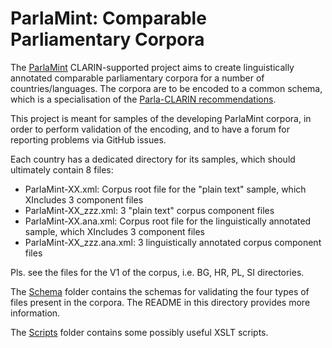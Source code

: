 # ParlaMint: Comparable Parliamentary Corpora

The [ParlaMint](https://www.clarin.eu/content/parlamint-towards-comparable-parliamentary-corpora)
CLARIN-supported project aims to create linguistically annotated comparable parliamentary
corpora for a number of countries/languages. The corpora are to be encoded to a common
schema, which is a specialisation of the [Parla-CLARIN
recommendations](https://clarin-eric.github.io/parla-clarin/).

This project is meant for samples of the developing ParlaMint corpora, in order to perform
validation of the encoding, and to have a forum for reporting problems via GitHub issues.

Each country has a dedicated directory for its samples, which should ultimately contain 8 files:
* ParlaMint-XX.xml: Corpus root file for the "plain text" sample,
  which XIncludes 3 component files
* ParlaMint-XX_zzz.xml: 3 "plain text" corpus component files
* ParlaMint-XX.ana.xml: Corpus root file for the linguistically
  annotated sample, which XIncludes 3 component files
* ParlaMint-XX_zzz.ana.xml: 3 linguistically annotated corpus component
  files

Pls. see the files for the V1 of the corpus, i.e. BG, HR, PL, SI
directories.

The [Schema](Schema/) folder contains the schemas for validating the
four types of files present in the corpora. The README in this
directory provides more information.

The [Scripts](Scripts/) folder contains some possibly useful XSLT scripts.
